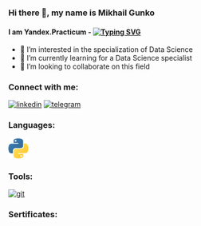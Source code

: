 
<!--
**GMi-s/GMi-s** is a ✨ _special_ ✨ repository because its `README.md` (this file) appears on your GitHub profile.
--->

### Hi there 👋, my name is Mikhail Gunko
#### I am Yandex.Practicum - <a href="https://git.io/typing-svg"><img src="https://readme-typing-svg.herokuapp.com?font=DynaPuff&size=15&height=11&pause=1000&color=3C3EF7&vCenter=true&width=435&lines=Data+Science+Student" alt="Typing SVG" /></a>


- 👀 I’m interested in the specialization of Data Science
- 🌱 I’m currently learning for a Data Science specialist
- 💞️ I’m looking to collaborate on this field



### Connect with me:
[<img src='https://cdn.jsdelivr.net/npm/simple-icons@3.0.1/icons/linkedin.svg' alt='linkedin' height='40'>](https://www.linkedin.com/in/https://www.linkedin.com/in/mikhail-gunko/)  [<img src='https://cdn.jsdelivr.net/npm/simple-icons@3.0.1/icons/telegram.svg' alt='telegram' height='40'>](https://t.me/MGunko)  



### Languages:
 
<a href="https://www.python.org" target="_blank" rel="noreferrer"> <img src="https://raw.githubusercontent.com/GMi-s/GMi-s/373a7a5a92353ca50983bd616ba9ee73332294ff/icons/python.svg" alt="python" width="40" height="40"/> </a> 


### Tools:

<a href="https://jupyter.org/" target="_blank" rel="noreferrer"> <img src="https://raw.githubusercontent.com/daniilshat/daniilshat/373a7a5a92353ca50983bd616ba9ee73332294ff/icons/Jupyter.svg" alt="git" width="40" height="40"/> </a> 

### Sertificates:
</p>
